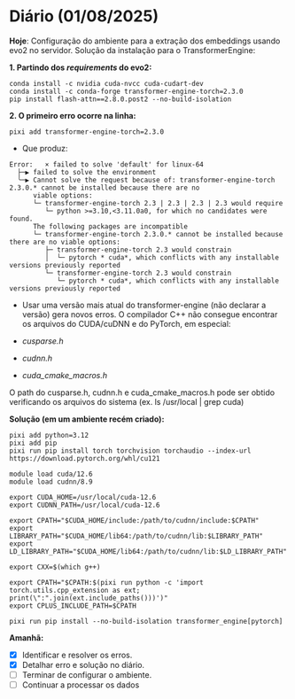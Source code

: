 # Diário (01/08/2025)

**Hoje**: Configuração do ambiente para a extração dos embeddings usando evo2 no servidor. Solução da instalação para o TransformerEngine:

**1. Partindo dos *requirements* do evo2:**

```shell
conda install -c nvidia cuda-nvcc cuda-cudart-dev
conda install -c conda-forge transformer-engine-torch=2.3.0
pip install flash-attn==2.8.0.post2 --no-build-isolation
```

**2. O primeiro erro ocorre na linha:**

```pixi add transformer-engine-torch=2.3.0 ```

- Que produz:

```shell
Error:   × failed to solve 'default' for linux-64  
  ├─▶ failed to solve the environment  
  ╰─▶ Cannot solve the request because of: transformer-engine-torch 2.3.0.* cannot be installed because there are no  
      viable options:  
      └─ transformer-engine-torch 2.3 | 2.3 | 2.3 | 2.3 would require  
         └─ python >=3.10,<3.11.0a0, for which no candidates were found.  
      The following packages are incompatible  
      └─ transformer-engine-torch 2.3.0.* cannot be installed because there are no viable options:  
         ├─ transformer-engine-torch 2.3 would constrain  
         │  └─ pytorch * cuda*, which conflicts with any installable versions previously reported  
         └─ transformer-engine-torch 2.3 would constrain  
            └─ pytorch * cuda*, which conflicts with any installable versions previously reported
```
            
- Usar uma versão mais atual do transformer-engine (não declarar a versão) gera novos erros. O compilador C++ não consegue encontrar os arquivos do CUDA/cuDNN e do PyTorch, em especial:  

- *cusparse.h*

- *cudnn.h*  

- *cuda_cmake_macros.h*

O path do cusparse.h, cudnn.h e cuda_cmake_macros.h pode ser obtido verificando os arquivos do sistema (ex. ls /usr/local | grep cuda)

**Solução (em um ambiente recém criado):**

```shell
pixi add python=3.12
pixi add pip
pixi run pip install torch torchvision torchaudio --index-url https://download.pytorch.org/whl/cu121

module load cuda/12.6
module load cudnn/8.9

export CUDA_HOME=/usr/local/cuda-12.6
export CUDNN_PATH=/usr/local/cuda-12.6

export CPATH="$CUDA_HOME/include:/path/to/cudnn/include:$CPATH"
export LIBRARY_PATH="$CUDA_HOME/lib64:/path/to/cudnn/lib:$LIBRARY_PATH"
export LD_LIBRARY_PATH="$CUDA_HOME/lib64:/path/to/cudnn/lib:$LD_LIBRARY_PATH"

export CXX=$(which g++)

export CPATH="$CPATH:$(pixi run python -c 'import torch.utils.cpp_extension as ext; print(\":".join(ext.include_paths()))')"
export CPLUS_INCLUDE_PATH=$CPATH

pixi run pip install --no-build-isolation transformer_engine[pytorch]
```

**Amanhã:** 
- [x] Identificar e resolver os erros.
- [x] Detalhar erro e solução no diário.
- [ ] Terminar de configurar o ambiente.
- [ ] Continuar a processar os dados
